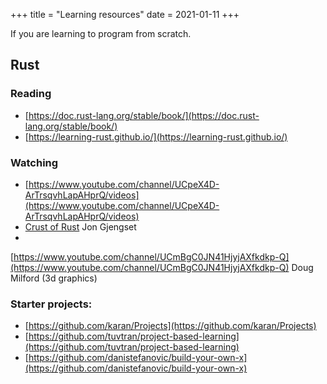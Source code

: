 +++
title = "Learning resources"
date = 2021-01-11
+++

If you are learning to program from scratch.


## Rust

### Reading

* [https://doc.rust-lang.org/stable/book/](https://doc.rust-lang.org/stable/book/)
* [https://learning-rust.github.io/](https://learning-rust.github.io/)

### Watching 

* [https://www.youtube.com/channel/UCpeX4D-ArTrsqvhLapAHprQ/videos](https://www.youtube.com/channel/UCpeX4D-ArTrsqvhLapAHprQ/videos)
* [Crust of
  Rust](https://www.youtube.com/watch?v=rAl-9HwD858&list=PLqbS7AVVErFiWDOAVrPt7aYmnuuOLYvOa)
  Jon Gjengset
*
[https://www.youtube.com/channel/UCmBgC0JN41HjyjAXfkdkp-Q](https://www.youtube.com/channel/UCmBgC0JN41HjyjAXfkdkp-Q)
Doug Milford (3d graphics)

### Starter projects:

* [https://github.com/karan/Projects](https://github.com/karan/Projects)
* [https://github.com/tuvtran/project-based-learning](https://github.com/tuvtran/project-based-learning)
* [https://github.com/danistefanovic/build-your-own-x](https://github.com/danistefanovic/build-your-own-x)
